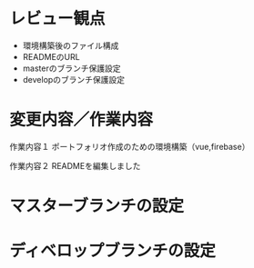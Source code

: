# レビュー観点
 - 環境構築後のファイル構成
 - READMEのURL
 - masterのブランチ保護設定
 - developのブランチ保護設定

# 変更内容／作業内容
 作業内容１ ポートフォリオ作成のための環境構築（vue,firebase）
 
 作業内容２ READMEを編集しました


# マスターブランチの設定


# ディベロップブランチの設定


